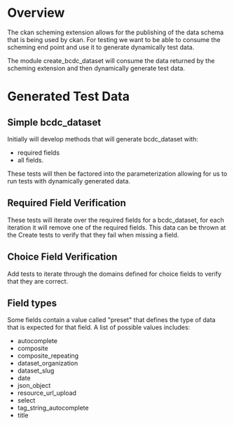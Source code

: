 # Overview

The ckan scheming extension allows for the publishing of the data schema that is 
being used by ckan.  For testing we want to be able to consume the scheming end 
point and use it to generate dynamically test data.

The module create_bcdc_dataset will consume the data returned by the scheming
extension and then dynamically generate test data.

# Generated Test Data

## Simple bcdc_dataset

Initially will develop methods that will generate bcdc_dataset with:
 - required fields
 - all fields.

These tests will then be factored into the parameterization allowing for us to 
run tests with dynamically generated data.

## Required Field Verification

These tests will iterate over the required fields for a bcdc_dataset, for each 
iteration it will remove one of the required fields.  This data can be thrown 
at the Create tests to verify that they fail when missing a field.

## Choice Field Verification

Add tests to iterate through the domains defined for choice fields to verify that 
they are correct.

## Field types

Some fields contain a value called "preset" that defines the type of data that 
is expected for that field.  A list of possible values includes:

* autocomplete
* composite
* composite_repeating
* dataset_organization
* dataset_slug
* date
* json_object
* resource_url_upload
* select
* tag_string_autocomplete
* title
